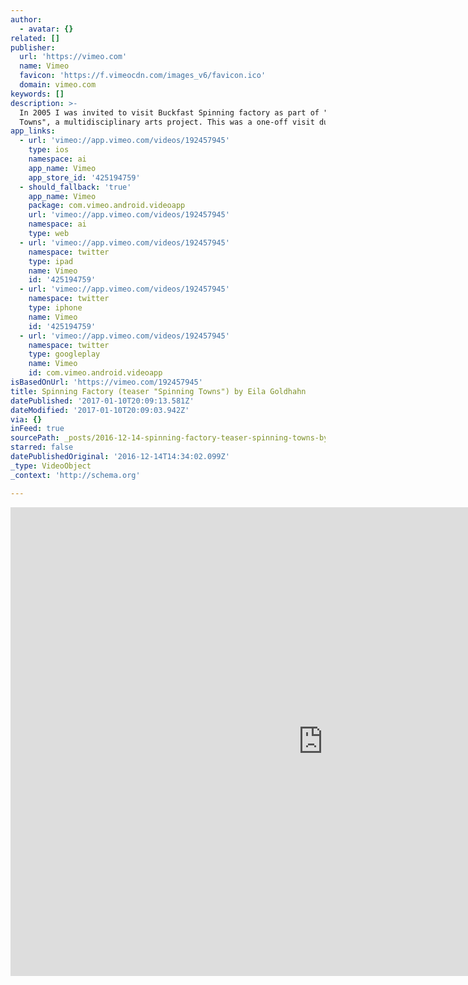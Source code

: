 ```yaml
---
author:
  - avatar: {}
related: []
publisher:
  url: 'https://vimeo.com'
  name: Vimeo
  favicon: 'https://f.vimeocdn.com/images_v6/favicon.ico'
  domain: vimeo.com
keywords: []
description: >-
  In 2005 I was invited to visit Buckfast Spinning factory as part of "Spinning
  Towns", a multidisciplinary arts project. This was a one-off visit during...
app_links:
  - url: 'vimeo://app.vimeo.com/videos/192457945'
    type: ios
    namespace: ai
    app_name: Vimeo
    app_store_id: '425194759'
  - should_fallback: 'true'
    app_name: Vimeo
    package: com.vimeo.android.videoapp
    url: 'vimeo://app.vimeo.com/videos/192457945'
    namespace: ai
    type: web
  - url: 'vimeo://app.vimeo.com/videos/192457945'
    namespace: twitter
    type: ipad
    name: Vimeo
    id: '425194759'
  - url: 'vimeo://app.vimeo.com/videos/192457945'
    namespace: twitter
    type: iphone
    name: Vimeo
    id: '425194759'
  - url: 'vimeo://app.vimeo.com/videos/192457945'
    namespace: twitter
    type: googleplay
    name: Vimeo
    id: com.vimeo.android.videoapp
isBasedOnUrl: 'https://vimeo.com/192457945'
title: Spinning Factory (teaser "Spinning Towns") by Eila Goldhahn
datePublished: '2017-01-10T20:09:13.581Z'
dateModified: '2017-01-10T20:09:03.942Z'
via: {}
inFeed: true
sourcePath: _posts/2016-12-14-spinning-factory-teaser-spinning-towns-by-eila-goldhahn.md
starred: false
datePublishedOriginal: '2016-12-14T14:34:02.099Z'
_type: VideoObject
_context: 'http://schema.org'

---
```

<iframe src="https://cdn.embedly.com/widgets/media.html?src=https%3A%2F%2Fplayer.vimeo.com%2Fvideo%2F192457945&amp;src_secure=1&amp;url=https%3A%2F%2Fvimeo.com%2F192457945&amp;image=https%3A%2F%2Fi.vimeocdn.com%2Ffilter%2Foverlay%3Fsrc0%3Dhttps%253A%252F%252Fi.vimeocdn.com%252Fvideo%252F603876133_1280x960.jpg%26src1%3Dhttps%253A%252F%252Ff.vimeocdn.com%252Fimages_v6%252Fshare%252Fplay_icon_overlay.png&amp;key=b7d04c9b404c499eba89ee7072e1c4f7&amp;type=text%2Fhtml&amp;schema=vimeo" width="1000" height="750" scrolling="no" frameborder="0" allowfullscreen="" style=""></iframe>